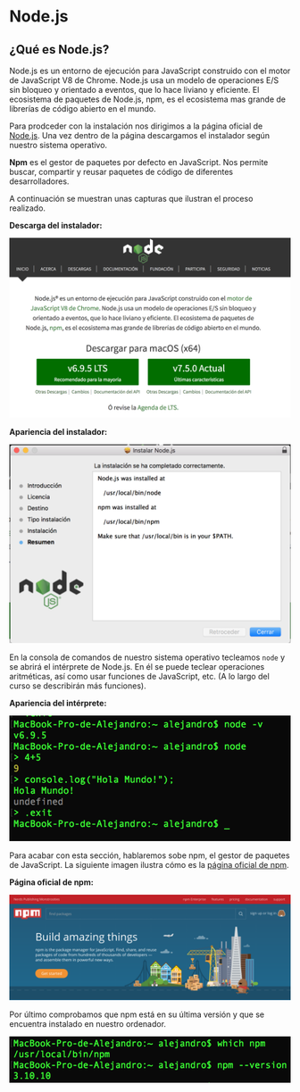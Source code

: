 # Node.js

## ¿Qué es Node.js?

Node.js es un entorno de ejecución para JavaScript construido con el motor de JavaScript V8 de Chrome. Node.js usa un modelo de operaciones E/S sin bloqueo y orientado a eventos, que lo hace liviano y eficiente. El ecosistema de paquetes de Node.js, npm, es el ecosistema mas grande de librerías de código abierto en el mundo.

Para prodceder con la instalación nos dirigimos a la página oficial de [Node.js](https://nodejs.org/es/). Una vez dentro de la página descargamos el instalador según nuestro sistema operativo.

**Npm** es el gestor de paquetes por defecto en JavaScript. Nos permite buscar, compartir y reusar paquetes de código de diferentes desarrolladores.

A continuación se muestran unas capturas que ilustran el proceso realizado.

**Descarga del instalador:**

![Descarga instalador](/img/node1.png "Selección instalador Node.js")

**Apariencia del instalador:**

![Apariencia del instalador](/img/node2.png "Apariencia del instalador")

En la consola de comandos de nuestro sistema operativo tecleamos `node` y se abrirá el intérprete de Node.js. En él se puede teclear operaciones aritméticas, así como usar funciones de JavaScript, etc. (A lo largo del curso se describirán más funciones).

**Apariencia del intérprete:**

![Apariencia del intérprete](/img/node3.png "Apariencia del intérprete")

Para acabar con esta sección, hablaremos sobe npm, el gestor de paquetes de JavaScript. La siguiente imagen ilustra cómo es la [página oficial de npm](https://nodejs.org/es/).

**Página oficial de npm:**

![Página oficial npm](/img/npm.png "Página oficial npm")

Por último comprobamos que npm está en su última versión y que se encuentra instalado en nuestro ordenador.

![npm](/img/npm2.png "npm")
